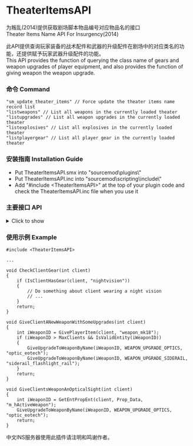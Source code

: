 # TheaterItemsAPI
为叛乱(2014)提供获取剧场脚本物品编号对应物品名的接口
<br>Theater Items Name API For Insurgency(2014)

此API提供查询玩家装备的战术配件和武器的升级配件在剧场中的对应类名的功能，还提供赋予玩家武器升级配件的功能。
<br>This API provides the function of querying the class name of gears and weapon upgrades of player equipment, and also provides the function of giving weapon the weapon upgrade.

### 命令 Command
```SourcePawn
"sm_update_theater_items" // Force update the theater items name record list
"listweapons" // List all weapons in the currently loaded theater
"listupgrades" // List all weapon upgrades in the currently loaded theater
"listexplosives" // List all explosives in the currently loaded theater
"listplayergear" // List all player gear in the currently loaded theater 
```

### 安装指南 Installation Guide
* Put TheaterItemsAPI.smx into "sourcemod\plugins\\"
* Put TheaterItemsAPI.inc into "sourcemod\scripting\include\\"
* Add "#include \<TheaterItemsAPI>" at the top of your plugin code and check the TheaterItemsAPI.inc file when you use it

### 主要接口 API
<details>
<summary>Click to show</summary>

```SourcePawn
 /**
 * Get theater item's index by weapon upgrade Name
 * 
 * @param cWeaponUpgradeName  Weapon upgrade name in theater.
 * @return                    Weapon upgrade theater item's index if found, -1 otherwise.
 */
int GetTheaterItemIdByWeaponUpgradeName(char[] cWeaponUpgradeName)

 /**
 * Get theater item's index by Player gear Name
 * 
 * @param cPlayerGearName     Player gear name in theater.
 * @return                    Player gear theater item's index if found, -1 otherwise.
 */
int GetTheaterItemIdByPlayerGearName(char[] cPlayerGearName)

 /**
 * Get weapon upgrade name by theater weapon upgrade item's index
 * 
 * @param iItemIndex        Theater weapon upgrade item's index
 * @param cItemName         Buffer to store the item's name.
 * @param len               Maximum length of string buffer
 * @return                  True on success, false otherwise.
 */
bool GetWeaponUpgradeItemName(int iItemIndex, char[] cItemName, int len)

 /**
 * Get player gear name by theater player gear item's index
 * 
 * @param iItemIndex        Theater player gear item's index
 * @param cItemName         Buffer to store the item's name.
 * @param len               Maximum length of string buffer
 * @return                  True on success, false otherwise.
 */
bool GetPlayerGearItemName(int iItemIndex, char[] cItemName, int len)

 /**
 * Check if client has gear by gear name. (this "has" only mean player actually equipped and wearing it, but not necessarily equipped it in the inventory.)
 * 
 * @param client              Client index
 * @param cGearName           Gear name for check
 * @return                    Whether client has the gear
 */
bool IsClientHasGear(int client, char[] cGearName)

 /**
 * Check if client equipped gear by gear name. (this "equipped" only mean equipped in the inventory, but it's not necessarily actually equipped. player may not be wearing it)
 * 
 * @param client              Client index
 * @param cGearName           Gear name for check
 * @return                    Whether client Equipped the gear
 */
bool IsClientEquippedGear(int client, char[] cGearName)

 /**
 * Check if weapon has upgrade by upgrade name
 * 
 * @param iWeaponID           Weapon index
 * @param cUpgradeName        Weapon Upgrade name for check
 * @return                    Whether weapon has the upgrade
 */
bool IsWeaponHasUpgrade(int iWeaponID, char[] cUpgradeName)

 /**
 * Give weapon a upgrade by upgrade name
 * 
 * @param iWeaponID           Weapon index
 * @param iUpgradeSlotType    Weapon upgrade slot type
 * @param cUpgradeName        Weapon Upgrade name in theater
 * @return                    True on success, false otherwise.
 */
bool GiveUpgradeToWeaponByName(int iWeaponID, WEAPON_UPGRADE_SLOT iUpgradeSlotType, char[] cUpgradeName)

 /**
 * Give weapon a upgrade by upgrade theater item's index
 * 
 * @param iWeaponID           Weapon index
 * @param iUpgradeSlotType    Weapon upgrade slot type
 * @param iUpgradeID          Weapon Upgrade theater item's index
 * @return                    True on success, false otherwise.
 */
bool GiveUpgradeToWeaponByTheaterId(int iWeaponID, WEAPON_UPGRADE_SLOT iUpgradeSlotType, int iUpgradeID)
```

</details>

### 使用示例 Example
```SourcePawn
#include <TheaterItemsAPI>

...

void CheckClientGear(int client)
{
    if (IsClientHasGear(client, "nightvision"))
    {
        // Do something about client wearing a night vision
        // ...
    }
    return;
}

void GiveClientANewWeaponWithSomeUpgrades(int client)
{
    int iWeaponID = GivePlayerItem(client, "weapon_mk18");
    if (iWeaponID > MaxClients && IsValidEntity(iWeaponID))
    {
        GiveUpgradeToWeaponByName(iWeaponID, WEAPON_UPGRADE_OPTICS, "optic_eotech");
        GiveUpgradeToWeaponByName(iWeaponID, WEAPON_UPGRADE_SIDERAIL, "siderail_flashlight_rail");
    }
    return;
}

void GiveClientsWeaponAnOpticalSight(int client)
{
    int iWeaponID = GetEntPropEnt(client, Prop_Data, "m_hActiveWeapon");
    GiveUpgradeToWeaponByName(iWeaponID, WEAPON_UPGRADE_OPTICS, "optic_eotech");
    return;
}
```


中文INS服务器使用此插件请注明和鸣谢作者。